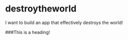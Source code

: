 # destroytheworld
I want to build an app that effectively destroys the world!

###This is a heading!

